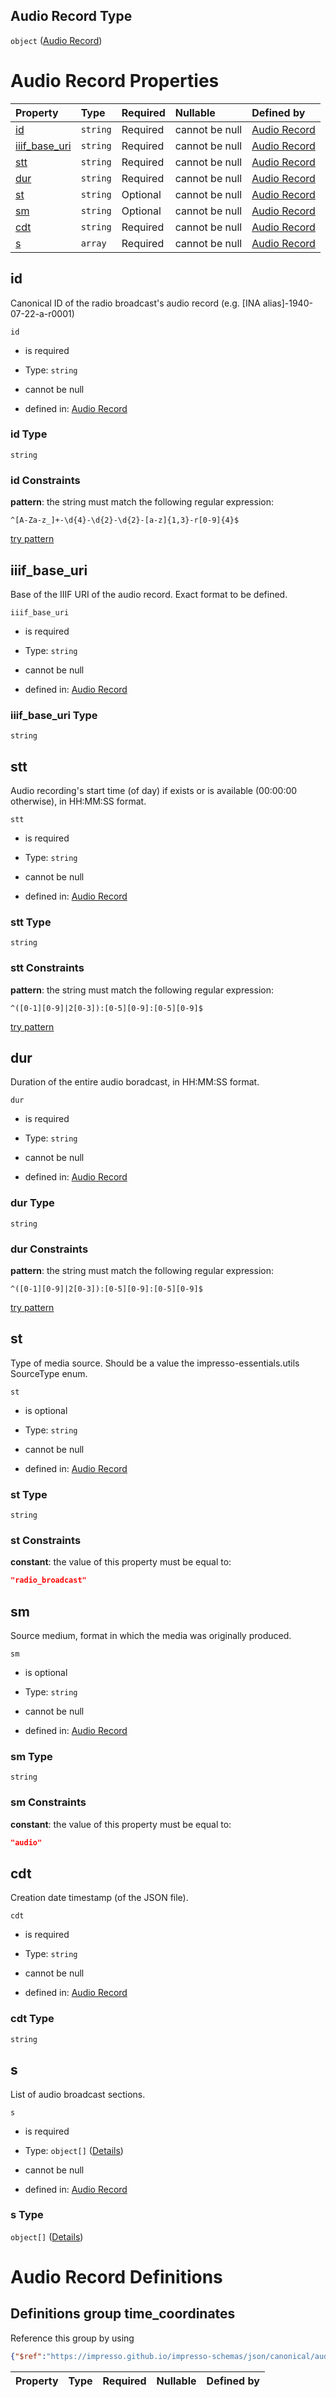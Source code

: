 ## Audio Record Type

`object` ([Audio Record](audio_record.md))

# Audio Record Properties

| Property                          | Type     | Required | Nullable       | Defined by                                                                                                                                                               |
| :-------------------------------- | :------- | :------- | :------------- | :----------------------------------------------------------------------------------------------------------------------------------------------------------------------- |
| [id](#id)                         | `string` | Required | cannot be null | [Audio Record](audio_record-properties-id.md "https://impresso.github.io/impresso-schemas/json/canonical/audio_record.schema.json#/properties/id")                       |
| [iiif\_base\_uri](#iiif_base_uri) | `string` | Required | cannot be null | [Audio Record](audio_record-properties-iiif_base_uri.md "https://impresso.github.io/impresso-schemas/json/canonical/audio_record.schema.json#/properties/iiif_base_uri") |
| [stt](#stt)                       | `string` | Required | cannot be null | [Audio Record](audio_record-properties-stt.md "https://impresso.github.io/impresso-schemas/json/canonical/audio_record.schema.json#/properties/stt")                     |
| [dur](#dur)                       | `string` | Required | cannot be null | [Audio Record](audio_record-properties-dur.md "https://impresso.github.io/impresso-schemas/json/canonical/audio_record.schema.json#/properties/dur")                     |
| [st](#st)                         | `string` | Optional | cannot be null | [Audio Record](audio_record-properties-st.md "https://impresso.github.io/impresso-schemas/json/canonical/audio_record.schema.json#/properties/st")                       |
| [sm](#sm)                         | `string` | Optional | cannot be null | [Audio Record](audio_record-properties-sm.md "https://impresso.github.io/impresso-schemas/json/canonical/audio_record.schema.json#/properties/sm")                       |
| [cdt](#cdt)                       | `string` | Required | cannot be null | [Audio Record](audio_record-properties-cdt.md "https://impresso.github.io/impresso-schemas/json/canonical/audio_record.schema.json#/properties/cdt")                     |
| [s](#s)                           | `array`  | Required | cannot be null | [Audio Record](audio_record-properties-s.md "https://impresso.github.io/impresso-schemas/json/canonical/audio_record.schema.json#/properties/s")                         |

## id

Canonical ID of the radio broadcast's audio record (e.g. \[INA alias]-1940-07-22-a-r0001)

`id`

*   is required

*   Type: `string`

*   cannot be null

*   defined in: [Audio Record](audio_record-properties-id.md "https://impresso.github.io/impresso-schemas/json/canonical/audio_record.schema.json#/properties/id")

### id Type

`string`

### id Constraints

**pattern**: the string must match the following regular expression:&#x20;

```regexp
^[A-Za-z_]+-\d{4}-\d{2}-\d{2}-[a-z]{1,3}-r[0-9]{4}$
```

[try pattern](https://regexr.com/?expression=%5E%5BA-Za-z_%5D%2B-%5Cd%7B4%7D-%5Cd%7B2%7D-%5Cd%7B2%7D-%5Ba-z%5D%7B1%2C3%7D-r%5B0-9%5D%7B4%7D%24 "try regular expression with regexr.com")

## iiif\_base\_uri

Base of the IIIF URI of the audio record. Exact format to be defined.

`iiif_base_uri`

*   is required

*   Type: `string`

*   cannot be null

*   defined in: [Audio Record](audio_record-properties-iiif_base_uri.md "https://impresso.github.io/impresso-schemas/json/canonical/audio_record.schema.json#/properties/iiif_base_uri")

### iiif\_base\_uri Type

`string`

## stt

Audio recording's start time (of day) if exists or is available (00:00:00 otherwise), in HH:MM:SS format.

`stt`

*   is required

*   Type: `string`

*   cannot be null

*   defined in: [Audio Record](audio_record-properties-stt.md "https://impresso.github.io/impresso-schemas/json/canonical/audio_record.schema.json#/properties/stt")

### stt Type

`string`

### stt Constraints

**pattern**: the string must match the following regular expression:&#x20;

```regexp
^([0-1][0-9]|2[0-3]):[0-5][0-9]:[0-5][0-9]$
```

[try pattern](https://regexr.com/?expression=%5E\(%5B0-1%5D%5B0-9%5D%7C2%5B0-3%5D\)%3A%5B0-5%5D%5B0-9%5D%3A%5B0-5%5D%5B0-9%5D%24 "try regular expression with regexr.com")

## dur

Duration of the entire audio boradcast, in HH:MM:SS format.

`dur`

*   is required

*   Type: `string`

*   cannot be null

*   defined in: [Audio Record](audio_record-properties-dur.md "https://impresso.github.io/impresso-schemas/json/canonical/audio_record.schema.json#/properties/dur")

### dur Type

`string`

### dur Constraints

**pattern**: the string must match the following regular expression:&#x20;

```regexp
^([0-1][0-9]|2[0-3]):[0-5][0-9]:[0-5][0-9]$
```

[try pattern](https://regexr.com/?expression=%5E\(%5B0-1%5D%5B0-9%5D%7C2%5B0-3%5D\)%3A%5B0-5%5D%5B0-9%5D%3A%5B0-5%5D%5B0-9%5D%24 "try regular expression with regexr.com")

## st

Type of media source. Should be a value the impresso-essentials.utils SourceType enum.

`st`

*   is optional

*   Type: `string`

*   cannot be null

*   defined in: [Audio Record](audio_record-properties-st.md "https://impresso.github.io/impresso-schemas/json/canonical/audio_record.schema.json#/properties/st")

### st Type

`string`

### st Constraints

**constant**: the value of this property must be equal to:

```json
"radio_broadcast"
```

## sm

Source medium, format in which the media was originally produced.

`sm`

*   is optional

*   Type: `string`

*   cannot be null

*   defined in: [Audio Record](audio_record-properties-sm.md "https://impresso.github.io/impresso-schemas/json/canonical/audio_record.schema.json#/properties/sm")

### sm Type

`string`

### sm Constraints

**constant**: the value of this property must be equal to:

```json
"audio"
```

## cdt

Creation date timestamp (of the JSON file).

`cdt`

*   is required

*   Type: `string`

*   cannot be null

*   defined in: [Audio Record](audio_record-properties-cdt.md "https://impresso.github.io/impresso-schemas/json/canonical/audio_record.schema.json#/properties/cdt")

### cdt Type

`string`

## s

List of audio broadcast sections.

`s`

*   is required

*   Type: `object[]` ([Details](audio_record-properties-s-items.md))

*   cannot be null

*   defined in: [Audio Record](audio_record-properties-s.md "https://impresso.github.io/impresso-schemas/json/canonical/audio_record.schema.json#/properties/s")

### s Type

`object[]` ([Details](audio_record-properties-s-items.md))

# Audio Record Definitions

## Definitions group time\_coordinates

Reference this group by using

```json
{"$ref":"https://impresso.github.io/impresso-schemas/json/canonical/audio_record.schema.json#/$defs/time_coordinates"}
```

| Property | Type | Required | Nullable | Defined by |
| :------- | :--- | :------- | :------- | :--------- |
